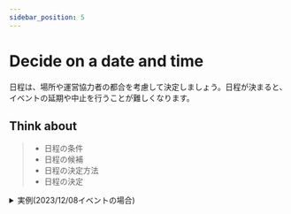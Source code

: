 ```yaml
---
sidebar_position: 5
---
```


# Decide on a date and time

日程は、場所や運営協力者の都合を考慮して決定しましょう。日程が決まると、イベントの延期や中止を行うことが難しくなります。

## Think about

> - 日程の条件
> - 日程の候補
> - 日程の決定方法
> - 日程の決定

<details>
  <summary>実例(2023/12/08イベントの場合)</summary>
  <div>
    ### 日程の条件

    - 運営協力者(四谷ラボ)全員が参加できる日程
    - 会場が空いている日程
    - 可能な限り週末

    ### 日程の候補

    - 2023/12/08(金) 19:00~22:30
    - (その他、省略)

    ### 日程の決定方法

    企画者(つるるん)と運営協力(四谷ラボ)で会議を行い、全会一致で決定する。

    ### 日程の決定

    - 2023/12/08(金) 19:00~22:30
  </div>
</details>

